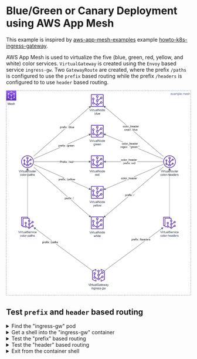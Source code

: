 # Blue/Green or Canary Deployment using AWS App Mesh
This example is inspired by [aws-app-mesh-examples](https://github.com/aws/aws-app-mesh-examples) example [howto-k8s-ingress-gateway](https://github.com/aws/aws-app-mesh-examples/tree/master/walkthroughs/howto-k8s-ingress-gateway). 

AWS App Mesh is used to virtualize the five (blue, green, red, yellow, and white) color services. `VirtualGateway` is created using the `Envoy` based service `ingress-gw`. Two `GatewayRoute` are created, where the prefix `/paths` is configured to use the `prefix` based routing while the prefix `/headers` is configured to to use `header` based routing.

![](./image/DeploymentStrategies-VirtualGateway.png)

## Test `prefix` and `header` based routing

<details>
<summary>Find the "ingress-gw" pod</summary>

```
#kubectl get pods -l app=ingress-gw -n ${example_namespace}
#e.g.
kubectl get pods -l app=ingress-gw -n example
  
NAME                          READY   STATUS    RESTARTS   AGE
ingress-gw-548bb78849-rkh9n   2/2     Running   0          3h12m
```
</details>

<details>
<summary>Get a shell into the "ingress-gw" container</summary>

```
#kubectl exec -it <ingress-gw-pod-name> -n ${example_namespace} -c envoy -- bash
#e.g.
kubectl exec -it ingress-gw-548bb78849-rkh9n -n example -c envoy -- bash

bash-4.2#
```
</details>

<details>
<summary>Test the "prefix" based routing</summary>

```
curl -s ingress-gw/paths/blue ; echo ;
blue

curl -s ingress-gw/paths/green ; echo ;
green

curl -s ingress-gw/paths/yellow ; echo ;
yellow

curl -s ingress-gw/paths/red ; echo ;
red

curl -s ingress-gw/paths/white ; echo ;
white

#default is white
curl -s ingress-gw/paths ; echo ;
white
```
</details>

<details>
<summary>Test the "header" based routing</summary>

```
#default is white
curl -s ingress-gw/headers; echo ;
white

curl -s -H "color_header: blue" ingress-gw/headers; echo ;
blue

curl -s -H "color_header: green" ingress-gw/headers; echo ;
green

curl -s -H "color_header: red" ingress-gw/headers; echo ;
red

#if header is present, and does not match, it is yellow
curl -s -H "color_header: xxx" ingress-gw/headers; echo ;
yellow
```
</details>

<details>
<summary>Exit from the container shell</summary>

```
exit

exit
```
</details>
